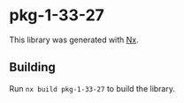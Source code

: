 # pkg-1-33-27

This library was generated with [Nx](https://nx.dev).

## Building

Run `nx build pkg-1-33-27` to build the library.
